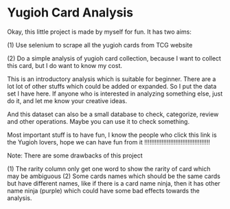 # Yugioh Card Analysis

Okay, this little project is made by myself for fun. It has two aims:

(1) Use selenium to scrape all the yugioh cards from TCG website

(2) Do a simple analysis of yugioh card collection, because I want to collect this card, but I do want to know my cost.

This is an introductory analysis which is suitable for beginner. There are a lot lot of other stuffs which could be added or expanded. So I put the data set I have here. If anyone who is interested in analyzing something else,
just do it, and let me know your creative ideas. 

And this dataset can also be a small database to check, categorize, review and other operations. Maybe you can use it to check something.

Most important stuff is to have fun, I know the people who click this link is the Yugioh lovers, hope we can have fun from it !!!!!!!!!!!!!!!!!!!!!!!!!!!!!!!!!!!!!!

Note: There are some drawbacks of this project

(1) The rarity column only get one word to show the rarity of card which may be ambiguous
(2) Some cards names which should be the same cards but have different names, like if there is a card name ninja, then it has other name ninja (purple) which could have some bad effects towards the analysis.
